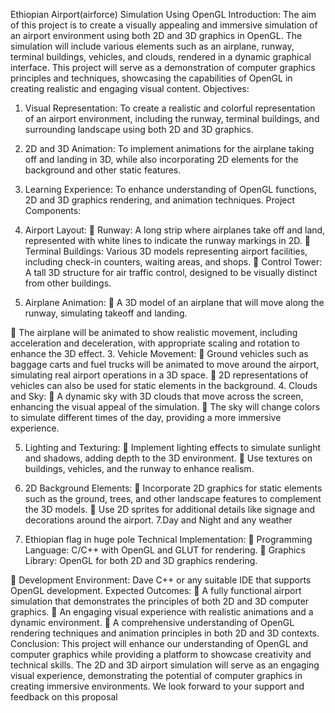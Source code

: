 Ethiopian Airport(airforce) Simulation Using OpenGL
Introduction:
The aim of this project is to create a visually appealing and immersive simulation
of an airport environment using both 2D and 3D graphics in OpenGL. The
simulation will include various elements such as an airplane, runway, terminal
buildings, vehicles, and clouds, rendered in a dynamic graphical interface. This
project will serve as a demonstration of computer graphics principles and
techniques, showcasing the capabilities of OpenGL in creating realistic and
engaging visual content.
Objectives:
1. Visual Representation: To create a realistic and colorful representation of
an airport environment, including the runway, terminal buildings, and
surrounding landscape using both 2D and 3D graphics.
2. 2D and 3D Animation: To implement animations for the airplane taking off
and landing in 3D, while also incorporating 2D elements for the background
and other static features.
3. Learning Experience: To enhance understanding of OpenGL functions, 2D
and 3D graphics rendering, and animation techniques.
Project Components:
1. Airport Layout:
 Runway: A long strip where airplanes take off and land, represented
with white lines to indicate the runway markings in 2D.
 Terminal Buildings: Various 3D models representing airport
facilities, including check-in counters, waiting areas, and shops.
 Control Tower: A tall 3D structure for air traffic control, designed to
be visually distinct from other buildings.

2. Airplane Animation:
 A 3D model of an airplane that will move along the runway,
simulating takeoff and landing.

 The airplane will be animated to show realistic movement, including
acceleration and deceleration, with appropriate scaling and rotation to
enhance the 3D effect.
3. Vehicle Movement:
 Ground vehicles such as baggage carts and fuel trucks will be
animated to move around the airport, simulating real airport
operations in a 3D space.
 2D representations of vehicles can also be used for static elements in
the background.
4. Clouds and Sky:
 A dynamic sky with 3D clouds that move across the screen, enhancing
the visual appeal of the simulation.
 The sky will change colors to simulate different times of the day,
providing a more immersive experience.

5. Lighting and Texturing:
 Implement lighting effects to simulate sunlight and shadows, adding
depth to the 3D environment.
 Use textures on buildings, vehicles, and the runway to enhance
realism.

6. 2D Background Elements:
 Incorporate 2D graphics for static elements such as the ground, trees,
and other landscape features to complement the 3D models.
 Use 2D sprites for additional details like signage and decorations
around the airport.
7.Day and Night and any weather
8. Ethiopian flag in huge pole
Technical Implementation:
 Programming Language: C/C++ with OpenGL and GLUT for rendering.
 Graphics Library: OpenGL for both 2D and 3D graphics rendering.

 Development Environment: Dave C++ or any suitable IDE that supports
OpenGL development.
Expected Outcomes:
 A fully functional airport simulation that demonstrates the principles of both
2D and 3D computer graphics.
 An engaging visual experience with realistic animations and a dynamic
environment.
 A comprehensive understanding of OpenGL rendering techniques and
animation principles in both 2D and 3D contexts.
Conclusion:
This project will enhance our understanding of OpenGL and computer graphics
while providing a platform to showcase creativity and technical skills. The 2D and
3D airport simulation will serve as an engaging visual experience, demonstrating
the potential of computer graphics in creating immersive environments. We look
forward to your support and feedback on this proposal
